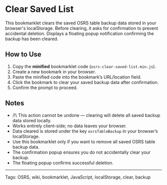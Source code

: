 # Clear Saved List

This bookmarklet clears the saved OSRS table backup data stored in your browser's localStorage.
Before clearing, it asks for confirmation to prevent accidental deletion.
Displays a floating popup notification confirming the backup has been cleared.

## How to Use

1. Copy the **minified** bookmarklet code (`osrs-clear-saved-list.min.js`).
2. Create a new bookmark in your browser.
3. Paste the minified code into the bookmark’s URL/location field.
4. Click the bookmark to clear your saved backup data after confirmation.
5. Confirm the prompt to proceed.

## Notes

- /!\ This action cannot be undone — clearing will delete all saved backup data stored locally.
- Works entirely client-side; no data leaves your browser.
- Data cleared is stored under the key `osrsTableBackup` in your browser’s localStorage.
- Use this bookmarklet only if you want to remove all saved OSRS table backup data.
- The confirmation popup ensures you do not accidentally clear your backup.
- The floating popup confirms successful deletion.

---

Tags: OSRS, wiki, bookmarklet, JavaScript, localStorage, clear, backup

